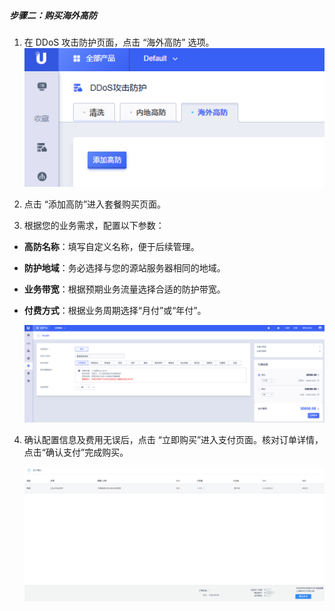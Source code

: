 ##### 步骤二：购买海外高防

1. 在 DDoS 攻击防护页面，点击 “海外高防” 选项。![购买1.png](/images/uads-unlimited/购买1.png)

2. 点击 “添加高防”进入套餐购买页面。

3. 根据您的业务需求，配置以下参数：
- ​**高防名称**​：填写自定义名称，便于后续管理。

- ​**防护地域**​：​务必选择与您的源站服务器相同的地域。

- **业务带宽**​：根据预期业务流量选择合适的防护带宽。

- ​**付费方式**​：根据业务周期选择“月付”或“年付”。
  
  ![购买2.png](/images/uads-unlimited/购买2.png)
4. 确认配置信息及费用无误后，点击 “立即购买”进入支付页面。核对订单详情，点击“确认支付”完成购买。
   
   ![购买3.png](/images/uads-unlimited/购买3.png)
